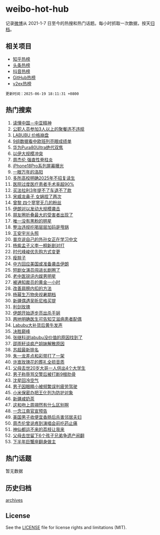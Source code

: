 # weibo-hot-hub

记录[微博](https://www.weibo.com)从 2021-1-7 日至今的热搜和热门话题。每小时抓取一次数据，按天[归档](archives)。

## 相关项目

- [知乎热榜](https://github.com/lonnyzhang423/zhihu-hot-hub)
- [头条热榜](https://github.com/lonnyzhang423/toutiao-hot-hub)
- [抖音热榜](https://github.com/lonnyzhang423/douyin-hot-hub)
- [GitHub热榜](https://github.com/lonnyzhang423/github-hot-hub)
- [v2ex热榜](https://github.com/lonnyzhang423/v2ex-hot-hub)


`更新时间：2025-06-19 18:11:31 +0800`

## 热门搜索

1. [读懂中国－中亚精神](https://m.weibo.cn/search?containerid=100103type%3D1%26t%3D10%26q%3D%23%E8%AF%BB%E6%87%82%E4%B8%AD%E5%9B%BD%EF%BC%8D%E4%B8%AD%E4%BA%9A%E7%B2%BE%E7%A5%9E%23&stream_entry_id=51&isnewpage=1&extparam=seat%3D1%26stream_entry_id%3D51%26c_type%3D51%26pos%3D0%26q%3D%2523%25E8%25AF%25BB%25E6%2587%2582%25E4%25B8%25AD%25E5%259B%25BD%25EF%25BC%258D%25E4%25B8%25AD%25E4%25BA%259A%25E7%25B2%25BE%25E7%25A5%259E%2523%26dgr%3D0%26cate%3D10103%26filter_type%3Drealtimehot%26display_time%3D1750327890%26pre_seqid%3D175032789028704063362103)
1. [公职人员参加3人以上的聚餐违不违规](https://m.weibo.cn/search?containerid=100103type%3D1%26t%3D10%26q%3D%23%E5%85%AC%E8%81%8C%E4%BA%BA%E5%91%98%E5%8F%82%E5%8A%A03%E4%BA%BA%E4%BB%A5%E4%B8%8A%E7%9A%84%E8%81%9A%E9%A4%90%E8%BF%9D%E4%B8%8D%E8%BF%9D%E8%A7%84%23&stream_entry_id=31&isnewpage=1&extparam=seat%3D1%26realpos%3D1%26stream_entry_id%3D31%26filter_type%3Drealtimehot%26band_rank%3D1%26c_type%3D31%26cate%3D5001%26pos%3D0%26q%3D%2523%25E5%2585%25AC%25E8%2581%258C%25E4%25BA%25BA%25E5%2591%2598%25E5%258F%2582%25E5%258A%25A03%25E4%25BA%25BA%25E4%25BB%25A5%25E4%25B8%258A%25E7%259A%2584%25E8%2581%259A%25E9%25A4%2590%25E8%25BF%259D%25E4%25B8%258D%25E8%25BF%259D%25E8%25A7%2584%2523%26dgr%3D0%26lcate%3D5001%26flag%3D2%26display_time%3D1750327890%26pre_seqid%3D175032789028704063362103)
1. [LABUBU 价格崩盘](https://m.weibo.cn/search?containerid=100103type%3D1%26t%3D10%26q%3DLABUBU+%E4%BB%B7%E6%A0%BC%E5%B4%A9%E7%9B%98&stream_entry_id=31&isnewpage=1&extparam=seat%3D1%26realpos%3D2%26stream_entry_id%3D31%26filter_type%3Drealtimehot%26band_rank%3D2%26c_type%3D31%26cate%3D5001%26pos%3D1%26q%3DLABUBU%2520%25E4%25BB%25B7%25E6%25A0%25BC%25E5%25B4%25A9%25E7%259B%2598%26dgr%3D0%26lcate%3D5001%26flag%3D1%26display_time%3D1750327890%26pre_seqid%3D175032789028704063362103)
1. [9组数据看中欧班列亮眼成绩单](https://m.weibo.cn/search?containerid=100103type%3D1%26t%3D10%26q%3D%239%E7%BB%84%E6%95%B0%E6%8D%AE%E7%9C%8B%E4%B8%AD%E6%AC%A7%E7%8F%AD%E5%88%97%E4%BA%AE%E7%9C%BC%E6%88%90%E7%BB%A9%E5%8D%95%23&stream_entry_id=31&isnewpage=1&extparam=seat%3D1%26realpos%3D3%26stream_entry_id%3D31%26filter_type%3Drealtimehot%26band_rank%3D3%26c_type%3D31%26cate%3D5001%26pos%3D2%26q%3D%25239%25E7%25BB%2584%25E6%2595%25B0%25E6%258D%25AE%25E7%259C%258B%25E4%25B8%25AD%25E6%25AC%25A7%25E7%258F%25AD%25E5%2588%2597%25E4%25BA%25AE%25E7%259C%25BC%25E6%2588%2590%25E7%25BB%25A9%25E5%258D%2595%2523%26dgr%3D0%26lcate%3D5001%26flag%3D0%26display_time%3D1750327890%26pre_seqid%3D175032789028704063362103)
1. [华为Pura80Ultra绝代双焦](https://m.weibo.cn/search?containerid=100103type%3D1%26t%3D10%26q%3D%23%E5%8D%8E%E4%B8%BAPura80Ultra%E7%BB%9D%E4%BB%A3%E5%8F%8C%E7%84%A6%23&stream_entry_id=31&isnewpage=1&extparam=seat%3D1%26stream_entry_id%3D31%26q%3D%2523%25E5%258D%258E%25E4%25B8%25BAPura80Ultra%25E7%25BB%259D%25E4%25BB%25A3%25E5%258F%258C%25E7%2584%25A6%2523%26band_rank%3D4%26lcate%3D5001%26topic_ad%3D1%26c_type%3D31%26is_ad_pos%3D1%26pos%3D3%26cate%3D5001%26dgr%3D0%26filter_type%3Drealtimehot%26adid%3D290524%26display_time%3D1750327890%26pre_seqid%3D175032789028704063362103)
1. [以伊大规模冲突](https://m.weibo.cn/search?containerid=100103type%3D1%26t%3D10%26q%3D%23%E4%BB%A5%E4%BC%8A%E5%A4%A7%E8%A7%84%E6%A8%A1%E5%86%B2%E7%AA%81%23&stream_entry_id=31&isnewpage=1&extparam=seat%3D1%26realpos%3D4%26stream_entry_id%3D31%26filter_type%3Drealtimehot%26band_rank%3D4%26c_type%3D31%26cate%3D5001%26pos%3D4%26q%3D%2523%25E4%25BB%25A5%25E4%25BC%258A%25E5%25A4%25A7%25E8%25A7%2584%25E6%25A8%25A1%25E5%2586%25B2%25E7%25AA%2581%2523%26dgr%3D0%26lcate%3D5001%26flag%3D0%26display_time%3D1750327890%26pre_seqid%3D175032789028704063362103)
1. [周杰伦 强直性脊柱炎](https://m.weibo.cn/search?containerid=100103type%3D1%26t%3D10%26q%3D%E5%91%A8%E6%9D%B0%E4%BC%A6+%E5%BC%BA%E7%9B%B4%E6%80%A7%E8%84%8A%E6%9F%B1%E7%82%8E&stream_entry_id=31&isnewpage=1&extparam=seat%3D1%26realpos%3D5%26stream_entry_id%3D31%26filter_type%3Drealtimehot%26band_rank%3D5%26c_type%3D31%26cate%3D5001%26pos%3D5%26q%3D%25E5%2591%25A8%25E6%259D%25B0%25E4%25BC%25A6%2520%25E5%25BC%25BA%25E7%259B%25B4%25E6%2580%25A7%25E8%2584%258A%25E6%259F%25B1%25E7%2582%258E%26dgr%3D0%26lcate%3D5001%26flag%3D2%26display_time%3D1750327890%26pre_seqid%3D175032789028704063362103)
1. [iPhone18Pro系列屏幕曝光](https://m.weibo.cn/search?containerid=100103type%3D1%26t%3D10%26q%3D%23iPhone18Pro%E7%B3%BB%E5%88%97%E5%B1%8F%E5%B9%95%E6%9B%9D%E5%85%89%23&stream_entry_id=31&isnewpage=1&extparam=seat%3D1%26realpos%3D6%26stream_entry_id%3D31%26filter_type%3Drealtimehot%26band_rank%3D6%26c_type%3D31%26cate%3D5001%26pos%3D6%26q%3D%2523iPhone18Pro%25E7%25B3%25BB%25E5%2588%2597%25E5%25B1%258F%25E5%25B9%2595%25E6%259B%259D%25E5%2585%2589%2523%26dgr%3D0%26lcate%3D5001%26flag%3D1%26display_time%3D1750327890%26pre_seqid%3D175032789028704063362103)
1. [一眼万年的洛阳](https://m.weibo.cn/search?containerid=100103type%3D1%26t%3D10%26q%3D%23%E4%B8%80%E7%9C%BC%E4%B8%87%E5%B9%B4%E7%9A%84%E6%B4%9B%E9%98%B3%23&stream_entry_id=31&isnewpage=1&extparam=seat%3D1%26stream_entry_id%3D31%26cate%3D5001%26lcate%3D5001%26band_rank%3D7%26c_type%3D31%26q%3D%2523%25E4%25B8%2580%25E7%259C%25BC%25E4%25B8%2587%25E5%25B9%25B4%25E7%259A%2584%25E6%25B4%259B%25E9%2598%25B3%2523%26pos%3D7%26is_ad_pos%3D1%26dgr%3D0%26filter_type%3Drealtimehot%26adid%3D290594%26display_time%3D1750327890%26pre_seqid%3D175032789028704063362103)
1. [多所高校明确2025年不招复读生](https://m.weibo.cn/search?containerid=100103type%3D1%26t%3D10%26q%3D%23%E5%A4%9A%E6%89%80%E9%AB%98%E6%A0%A1%E6%98%8E%E7%A1%AE2025%E5%B9%B4%E4%B8%8D%E6%8B%9B%E5%A4%8D%E8%AF%BB%E7%94%9F%23&stream_entry_id=31&isnewpage=1&extparam=seat%3D1%26realpos%3D7%26stream_entry_id%3D31%26filter_type%3Drealtimehot%26band_rank%3D7%26c_type%3D31%26cate%3D5001%26pos%3D8%26q%3D%2523%25E5%25A4%259A%25E6%2589%2580%25E9%25AB%2598%25E6%25A0%25A1%25E6%2598%258E%25E7%25A1%25AE2025%25E5%25B9%25B4%25E4%25B8%258D%25E6%258B%259B%25E5%25A4%258D%25E8%25AF%25BB%25E7%2594%259F%2523%26dgr%3D0%26lcate%3D5001%26flag%3D1%26display_time%3D1750327890%26pre_seqid%3D175032789028704063362103)
1. [医院过度医疗患者手术率超90%](https://m.weibo.cn/search?containerid=100103type%3D1%26t%3D10%26q%3D%23%E5%8C%BB%E9%99%A2%E8%BF%87%E5%BA%A6%E5%8C%BB%E7%96%97%E6%82%A3%E8%80%85%E6%89%8B%E6%9C%AF%E7%8E%87%E8%B6%8590%25%23&stream_entry_id=31&isnewpage=1&extparam=seat%3D1%26realpos%3D8%26stream_entry_id%3D31%26filter_type%3Drealtimehot%26band_rank%3D8%26c_type%3D31%26cate%3D5001%26pos%3D9%26q%3D%2523%25E5%258C%25BB%25E9%2599%25A2%25E8%25BF%2587%25E5%25BA%25A6%25E5%258C%25BB%25E7%2596%2597%25E6%2582%25A3%25E8%2580%2585%25E6%2589%258B%25E6%259C%25AF%25E7%258E%2587%25E8%25B6%258590%2525%2523%26dgr%3D0%26lcate%3D5001%26flag%3D1%26display_time%3D1750327890%26pre_seqid%3D175032789028704063362103)
1. [买法拉利3年提不了车退不了款](https://m.weibo.cn/search?containerid=100103type%3D1%26t%3D10%26q%3D%23%E4%B9%B0%E6%B3%95%E6%8B%89%E5%88%A93%E5%B9%B4%E6%8F%90%E4%B8%8D%E4%BA%86%E8%BD%A6%E9%80%80%E4%B8%8D%E4%BA%86%E6%AC%BE%23&stream_entry_id=31&isnewpage=1&extparam=seat%3D1%26realpos%3D9%26stream_entry_id%3D31%26filter_type%3Drealtimehot%26band_rank%3D9%26c_type%3D31%26cate%3D5001%26pos%3D10%26q%3D%2523%25E4%25B9%25B0%25E6%25B3%2595%25E6%258B%2589%25E5%2588%25A93%25E5%25B9%25B4%25E6%258F%2590%25E4%25B8%258D%25E4%25BA%2586%25E8%25BD%25A6%25E9%2580%2580%25E4%25B8%258D%25E4%25BA%2586%25E6%25AC%25BE%2523%26dgr%3D0%26lcate%3D5001%26flag%3D1%26display_time%3D1750327890%26pre_seqid%3D175032789028704063362103)
1. [宋威龙鼻子 女娲捏了两次](https://m.weibo.cn/search?containerid=100103type%3D1%26t%3D10%26q%3D%E5%AE%8B%E5%A8%81%E9%BE%99%E9%BC%BB%E5%AD%90+%E5%A5%B3%E5%A8%B2%E6%8D%8F%E4%BA%86%E4%B8%A4%E6%AC%A1&stream_entry_id=31&isnewpage=1&extparam=seat%3D1%26realpos%3D10%26stream_entry_id%3D31%26filter_type%3Drealtimehot%26band_rank%3D10%26c_type%3D31%26cate%3D5001%26pos%3D11%26q%3D%25E5%25AE%258B%25E5%25A8%2581%25E9%25BE%2599%25E9%25BC%25BB%25E5%25AD%2590%2520%25E5%25A5%25B3%25E5%25A8%25B2%25E6%258D%258F%25E4%25BA%2586%25E4%25B8%25A4%25E6%25AC%25A1%26dgr%3D0%26lcate%3D5001%26flag%3D0%26display_time%3D1750327890%26pre_seqid%3D175032789028704063362103)
1. [曾黎 四个寥寥无几的粉丝](https://m.weibo.cn/search?containerid=100103type%3D1%26t%3D10%26q%3D%E6%9B%BE%E9%BB%8E+%E5%9B%9B%E4%B8%AA%E5%AF%A5%E5%AF%A5%E6%97%A0%E5%87%A0%E7%9A%84%E7%B2%89%E4%B8%9D&stream_entry_id=31&isnewpage=1&extparam=seat%3D1%26realpos%3D11%26stream_entry_id%3D31%26filter_type%3Drealtimehot%26band_rank%3D11%26c_type%3D31%26cate%3D5001%26pos%3D12%26q%3D%25E6%259B%25BE%25E9%25BB%258E%2520%25E5%259B%259B%25E4%25B8%25AA%25E5%25AF%25A5%25E5%25AF%25A5%25E6%2597%25A0%25E5%2587%25A0%25E7%259A%2584%25E7%25B2%2589%25E4%25B8%259D%26dgr%3D0%26lcate%3D5001%26flag%3D2%26display_time%3D1750327890%26pre_seqid%3D175032789028704063362103)
1. [伊朗对以发动大规模袭击](https://m.weibo.cn/search?containerid=100103type%3D1%26t%3D10%26q%3D%23%E4%BC%8A%E6%9C%97%E5%AF%B9%E4%BB%A5%E5%8F%91%E5%8A%A8%E5%A4%A7%E8%A7%84%E6%A8%A1%E8%A2%AD%E5%87%BB%23&stream_entry_id=31&isnewpage=1&extparam=seat%3D1%26realpos%3D12%26stream_entry_id%3D31%26filter_type%3Drealtimehot%26band_rank%3D12%26c_type%3D31%26cate%3D5001%26pos%3D13%26q%3D%2523%25E4%25BC%258A%25E6%259C%2597%25E5%25AF%25B9%25E4%25BB%25A5%25E5%258F%2591%25E5%258A%25A8%25E5%25A4%25A7%25E8%25A7%2584%25E6%25A8%25A1%25E8%25A2%25AD%25E5%2587%25BB%2523%26dgr%3D0%26lcate%3D5001%26flag%3D1%26display_time%3D1750327890%26pre_seqid%3D175032789028704063362103)
1. [朋友圈折叠最大的受害者出现了](https://m.weibo.cn/search?containerid=100103type%3D1%26t%3D10%26q%3D%E6%9C%8B%E5%8F%8B%E5%9C%88%E6%8A%98%E5%8F%A0%E6%9C%80%E5%A4%A7%E7%9A%84%E5%8F%97%E5%AE%B3%E8%80%85%E5%87%BA%E7%8E%B0%E4%BA%86&stream_entry_id=31&isnewpage=1&extparam=seat%3D1%26realpos%3D13%26stream_entry_id%3D31%26filter_type%3Drealtimehot%26band_rank%3D13%26c_type%3D31%26cate%3D5001%26pos%3D14%26q%3D%25E6%259C%258B%25E5%258F%258B%25E5%259C%2588%25E6%258A%2598%25E5%258F%25A0%25E6%259C%2580%25E5%25A4%25A7%25E7%259A%2584%25E5%258F%2597%25E5%25AE%25B3%25E8%2580%2585%25E5%2587%25BA%25E7%258E%25B0%25E4%25BA%2586%26dgr%3D0%26lcate%3D5001%26flag%3D2%26display_time%3D1750327890%26pre_seqid%3D175032789028704063362103)
1. [唯一没有黑粉的明星](https://m.weibo.cn/search?containerid=100103type%3D1%26t%3D10%26q%3D%E5%94%AF%E4%B8%80%E6%B2%A1%E6%9C%89%E9%BB%91%E7%B2%89%E7%9A%84%E6%98%8E%E6%98%9F&stream_entry_id=31&isnewpage=1&extparam=seat%3D1%26realpos%3D14%26stream_entry_id%3D31%26filter_type%3Drealtimehot%26band_rank%3D14%26c_type%3D31%26cate%3D5001%26pos%3D15%26q%3D%25E5%2594%25AF%25E4%25B8%2580%25E6%25B2%25A1%25E6%259C%2589%25E9%25BB%2591%25E7%25B2%2589%25E7%259A%2584%25E6%2598%258E%25E6%2598%259F%26dgr%3D0%26lcate%3D5001%26flag%3D2%26display_time%3D1750327890%26pre_seqid%3D175032789028704063362103)
1. [整治违规吃喝层层加码是甩锅](https://m.weibo.cn/search?containerid=100103type%3D1%26t%3D10%26q%3D%23%E6%95%B4%E6%B2%BB%E8%BF%9D%E8%A7%84%E5%90%83%E5%96%9D%E5%B1%82%E5%B1%82%E5%8A%A0%E7%A0%81%E6%98%AF%E7%94%A9%E9%94%85%23&stream_entry_id=31&isnewpage=1&extparam=seat%3D1%26realpos%3D15%26stream_entry_id%3D31%26filter_type%3Drealtimehot%26band_rank%3D15%26c_type%3D31%26cate%3D5001%26pos%3D16%26q%3D%2523%25E6%2595%25B4%25E6%25B2%25BB%25E8%25BF%259D%25E8%25A7%2584%25E5%2590%2583%25E5%2596%259D%25E5%25B1%2582%25E5%25B1%2582%25E5%258A%25A0%25E7%25A0%2581%25E6%2598%25AF%25E7%2594%25A9%25E9%2594%2585%2523%26dgr%3D0%26lcate%3D5001%26flag%3D1%26display_time%3D1750327890%26pre_seqid%3D175032789028704063362103)
1. [王安宇光头照](https://m.weibo.cn/search?containerid=100103type%3D1%26t%3D10%26q%3D%E7%8E%8B%E5%AE%89%E5%AE%87%E5%85%89%E5%A4%B4%E7%85%A7&stream_entry_id=31&isnewpage=1&extparam=seat%3D1%26realpos%3D16%26stream_entry_id%3D31%26filter_type%3Drealtimehot%26band_rank%3D16%26c_type%3D31%26cate%3D5001%26pos%3D17%26q%3D%25E7%258E%258B%25E5%25AE%2589%25E5%25AE%2587%25E5%2585%2589%25E5%25A4%25B4%25E7%2585%25A7%26dgr%3D0%26lcate%3D5001%26flag%3D0%26display_time%3D1750327890%26pre_seqid%3D175032789028704063362103)
1. [普京说自己的外孙女正在学习中文](https://m.weibo.cn/search?containerid=100103type%3D1%26t%3D10%26q%3D%23%E6%99%AE%E4%BA%AC%E8%AF%B4%E8%87%AA%E5%B7%B1%E7%9A%84%E5%A4%96%E5%AD%99%E5%A5%B3%E6%AD%A3%E5%9C%A8%E5%AD%A6%E4%B9%A0%E4%B8%AD%E6%96%87%23&stream_entry_id=31&isnewpage=1&extparam=seat%3D1%26realpos%3D17%26stream_entry_id%3D31%26filter_type%3Drealtimehot%26band_rank%3D17%26c_type%3D31%26cate%3D5001%26pos%3D18%26q%3D%2523%25E6%2599%25AE%25E4%25BA%25AC%25E8%25AF%25B4%25E8%2587%25AA%25E5%25B7%25B1%25E7%259A%2584%25E5%25A4%2596%25E5%25AD%2599%25E5%25A5%25B3%25E6%25AD%25A3%25E5%259C%25A8%25E5%25AD%25A6%25E4%25B9%25A0%25E4%25B8%25AD%25E6%2596%2587%2523%26dgr%3D0%26lcate%3D5001%26flag%3D1%26display_time%3D1750327890%26pre_seqid%3D175032789028704063362103)
1. [杨紫孟子义李一桐新剧对打](https://m.weibo.cn/search?containerid=100103type%3D1%26t%3D10%26q%3D%23%E6%9D%A8%E7%B4%AB%E5%AD%9F%E5%AD%90%E4%B9%89%E6%9D%8E%E4%B8%80%E6%A1%90%E6%96%B0%E5%89%A7%E5%AF%B9%E6%89%93%23&stream_entry_id=31&isnewpage=1&extparam=seat%3D1%26realpos%3D18%26stream_entry_id%3D31%26filter_type%3Drealtimehot%26band_rank%3D18%26c_type%3D31%26cate%3D5001%26pos%3D19%26q%3D%2523%25E6%259D%25A8%25E7%25B4%25AB%25E5%25AD%259F%25E5%25AD%2590%25E4%25B9%2589%25E6%259D%258E%25E4%25B8%2580%25E6%25A1%2590%25E6%2596%25B0%25E5%2589%25A7%25E5%25AF%25B9%25E6%2589%2593%2523%26dgr%3D0%26lcate%3D5001%26flag%3D0%26display_time%3D1750327890%26pre_seqid%3D175032789028704063362103)
1. [时代峰峻优先购方式变更](https://m.weibo.cn/search?containerid=100103type%3D1%26t%3D10%26q%3D%23%E6%97%B6%E4%BB%A3%E5%B3%B0%E5%B3%BB%E4%BC%98%E5%85%88%E8%B4%AD%E6%96%B9%E5%BC%8F%E5%8F%98%E6%9B%B4%23&stream_entry_id=31&isnewpage=1&extparam=seat%3D1%26realpos%3D19%26stream_entry_id%3D31%26filter_type%3Drealtimehot%26band_rank%3D19%26c_type%3D31%26cate%3D5001%26pos%3D20%26q%3D%2523%25E6%2597%25B6%25E4%25BB%25A3%25E5%25B3%25B0%25E5%25B3%25BB%25E4%25BC%2598%25E5%2585%2588%25E8%25B4%25AD%25E6%2596%25B9%25E5%25BC%258F%25E5%258F%2598%25E6%259B%25B4%2523%26dgr%3D0%26lcate%3D5001%26flag%3D1%26display_time%3D1750327890%26pre_seqid%3D175032789028704063362103)
1. [瘦胖子](https://m.weibo.cn/search?containerid=100103type%3D1%26t%3D10%26q%3D%E7%98%A6%E8%83%96%E5%AD%90&stream_entry_id=31&isnewpage=1&extparam=seat%3D1%26realpos%3D20%26stream_entry_id%3D31%26filter_type%3Drealtimehot%26band_rank%3D20%26c_type%3D31%26cate%3D5001%26pos%3D21%26q%3D%25E7%2598%25A6%25E8%2583%2596%25E5%25AD%2590%26dgr%3D0%26lcate%3D5001%26flag%3D1%26display_time%3D1750327890%26pre_seqid%3D175032789028704063362103)
1. [中方回应美国或准备袭击伊朗](https://m.weibo.cn/search?containerid=100103type%3D1%26t%3D10%26q%3D%23%E4%B8%AD%E6%96%B9%E5%9B%9E%E5%BA%94%E7%BE%8E%E5%9B%BD%E6%88%96%E5%87%86%E5%A4%87%E8%A2%AD%E5%87%BB%E4%BC%8A%E6%9C%97%23&stream_entry_id=31&isnewpage=1&extparam=seat%3D1%26realpos%3D21%26stream_entry_id%3D31%26filter_type%3Drealtimehot%26band_rank%3D21%26c_type%3D31%26cate%3D5001%26pos%3D22%26q%3D%2523%25E4%25B8%25AD%25E6%2596%25B9%25E5%259B%259E%25E5%25BA%2594%25E7%25BE%258E%25E5%259B%25BD%25E6%2588%2596%25E5%2587%2586%25E5%25A4%2587%25E8%25A2%25AD%25E5%2587%25BB%25E4%25BC%258A%25E6%259C%2597%2523%26dgr%3D0%26lcate%3D5001%26flag%3D1%26display_time%3D1750327890%26pre_seqid%3D175032789028704063362103)
1. [短剧女演员闯进长剧圈了](https://m.weibo.cn/search?containerid=100103type%3D1%26t%3D10%26q%3D%E7%9F%AD%E5%89%A7%E5%A5%B3%E6%BC%94%E5%91%98%E9%97%AF%E8%BF%9B%E9%95%BF%E5%89%A7%E5%9C%88%E4%BA%86&stream_entry_id=31&isnewpage=1&extparam=seat%3D1%26realpos%3D22%26stream_entry_id%3D31%26filter_type%3Drealtimehot%26band_rank%3D22%26c_type%3D31%26cate%3D5001%26pos%3D23%26q%3D%25E7%259F%25AD%25E5%2589%25A7%25E5%25A5%25B3%25E6%25BC%2594%25E5%2591%2598%25E9%2597%25AF%25E8%25BF%259B%25E9%2595%25BF%25E5%2589%25A7%25E5%259C%2588%25E4%25BA%2586%26dgr%3D0%26lcate%3D5001%26flag%3D1%26display_time%3D1750327890%26pre_seqid%3D175032789028704063362103)
1. [老中医锐评内娱男明星](https://m.weibo.cn/search?containerid=100103type%3D1%26t%3D10%26q%3D%E8%80%81%E4%B8%AD%E5%8C%BB%E9%94%90%E8%AF%84%E5%86%85%E5%A8%B1%E7%94%B7%E6%98%8E%E6%98%9F&stream_entry_id=31&isnewpage=1&extparam=seat%3D1%26realpos%3D23%26stream_entry_id%3D31%26filter_type%3Drealtimehot%26band_rank%3D23%26c_type%3D31%26cate%3D5001%26pos%3D24%26q%3D%25E8%2580%2581%25E4%25B8%25AD%25E5%258C%25BB%25E9%2594%2590%25E8%25AF%2584%25E5%2586%2585%25E5%25A8%25B1%25E7%2594%25B7%25E6%2598%258E%25E6%2598%259F%26dgr%3D0%26lcate%3D5001%26flag%3D1%26display_time%3D1750327890%26pre_seqid%3D175032789028704063362103)
1. [被通知裁员的黄金一小时](https://m.weibo.cn/search?containerid=100103type%3D1%26t%3D10%26q%3D%E8%A2%AB%E9%80%9A%E7%9F%A5%E8%A3%81%E5%91%98%E7%9A%84%E9%BB%84%E9%87%91%E4%B8%80%E5%B0%8F%E6%97%B6&stream_entry_id=31&isnewpage=1&extparam=seat%3D1%26realpos%3D24%26stream_entry_id%3D31%26filter_type%3Drealtimehot%26band_rank%3D24%26c_type%3D31%26cate%3D5001%26pos%3D25%26q%3D%25E8%25A2%25AB%25E9%2580%259A%25E7%259F%25A5%25E8%25A3%2581%25E5%2591%2598%25E7%259A%2584%25E9%25BB%2584%25E9%2587%2591%25E4%25B8%2580%25E5%25B0%258F%25E6%2597%25B6%26dgr%3D0%26lcate%3D5001%26flag%3D0%26display_time%3D1750327890%26pre_seqid%3D175032789028704063362103)
1. [改善肩膀内扣的方法](https://m.weibo.cn/search?containerid=100103type%3D1%26t%3D10%26q%3D%E6%94%B9%E5%96%84%E8%82%A9%E8%86%80%E5%86%85%E6%89%A3%E7%9A%84%E6%96%B9%E6%B3%95&stream_entry_id=31&isnewpage=1&extparam=seat%3D1%26realpos%3D25%26stream_entry_id%3D31%26filter_type%3Drealtimehot%26band_rank%3D25%26c_type%3D31%26cate%3D5001%26pos%3D26%26q%3D%25E6%2594%25B9%25E5%2596%2584%25E8%2582%25A9%25E8%2586%2580%25E5%2586%2585%25E6%2589%25A3%25E7%259A%2584%25E6%2596%25B9%25E6%25B3%2595%26dgr%3D0%26lcate%3D5001%26flag%3D1%26display_time%3D1750327890%26pre_seqid%3D175032789028704063362103)
1. [杨幂生万物央视暑期档](https://m.weibo.cn/search?containerid=100103type%3D1%26t%3D10%26q%3D%23%E6%9D%A8%E5%B9%82%E7%94%9F%E4%B8%87%E7%89%A9%E5%A4%AE%E8%A7%86%E6%9A%91%E6%9C%9F%E6%A1%A3%23&stream_entry_id=31&isnewpage=1&extparam=seat%3D1%26realpos%3D26%26stream_entry_id%3D31%26filter_type%3Drealtimehot%26band_rank%3D26%26c_type%3D31%26cate%3D5001%26pos%3D27%26q%3D%2523%25E6%259D%25A8%25E5%25B9%2582%25E7%2594%259F%25E4%25B8%2587%25E7%2589%25A9%25E5%25A4%25AE%25E8%25A7%2586%25E6%259A%2591%25E6%259C%259F%25E6%25A1%25A3%2523%26dgr%3D0%26lcate%3D5001%26flag%3D1%26display_time%3D1750327890%26pre_seqid%3D175032789028704063362103)
1. [新疆偶遇吴昕尼格买提](https://m.weibo.cn/search?containerid=100103type%3D1%26t%3D10%26q%3D%E6%96%B0%E7%96%86%E5%81%B6%E9%81%87%E5%90%B4%E6%98%95%E5%B0%BC%E6%A0%BC%E4%B9%B0%E6%8F%90&stream_entry_id=31&isnewpage=1&extparam=seat%3D1%26realpos%3D27%26stream_entry_id%3D31%26filter_type%3Drealtimehot%26band_rank%3D27%26c_type%3D31%26cate%3D5001%26pos%3D28%26q%3D%25E6%2596%25B0%25E7%2596%2586%25E5%2581%25B6%25E9%2581%2587%25E5%2590%25B4%25E6%2598%2595%25E5%25B0%25BC%25E6%25A0%25BC%25E4%25B9%25B0%25E6%258F%2590%26dgr%3D0%26lcate%3D5001%26flag%3D1%26display_time%3D1750327890%26pre_seqid%3D175032789028704063362103)
1. [利剑玫瑰](https://m.weibo.cn/search?containerid=100103type%3D1%26t%3D10%26q%3D%E5%88%A9%E5%89%91%E7%8E%AB%E7%91%B0&stream_entry_id=31&isnewpage=1&extparam=seat%3D1%26realpos%3D28%26stream_entry_id%3D31%26filter_type%3Drealtimehot%26band_rank%3D28%26c_type%3D31%26cate%3D5001%26pos%3D29%26q%3D%25E5%2588%25A9%25E5%2589%2591%25E7%258E%25AB%25E7%2591%25B0%26dgr%3D0%26lcate%3D5001%26flag%3D0%26display_time%3D1750327890%26pre_seqid%3D175032789028704063362103)
1. [伊朗开始逐步亮出杀手锏](https://m.weibo.cn/search?containerid=100103type%3D1%26t%3D10%26q%3D%23%E4%BC%8A%E6%9C%97%E5%BC%80%E5%A7%8B%E9%80%90%E6%AD%A5%E4%BA%AE%E5%87%BA%E6%9D%80%E6%89%8B%E9%94%8F%23&stream_entry_id=31&isnewpage=1&extparam=seat%3D1%26realpos%3D29%26stream_entry_id%3D31%26filter_type%3Drealtimehot%26band_rank%3D29%26c_type%3D31%26cate%3D5001%26pos%3D30%26q%3D%2523%25E4%25BC%258A%25E6%259C%2597%25E5%25BC%2580%25E5%25A7%258B%25E9%2580%2590%25E6%25AD%25A5%25E4%25BA%25AE%25E5%2587%25BA%25E6%259D%2580%25E6%2589%258B%25E9%2594%258F%2523%26dgr%3D0%26lcate%3D5001%26flag%3D0%26display_time%3D1750327890%26pre_seqid%3D175032789028704063362103)
1. [两地明确医生可告知艾滋病患者配偶](https://m.weibo.cn/search?containerid=100103type%3D1%26t%3D10%26q%3D%23%E4%B8%A4%E5%9C%B0%E6%98%8E%E7%A1%AE%E5%8C%BB%E7%94%9F%E5%8F%AF%E5%91%8A%E7%9F%A5%E8%89%BE%E6%BB%8B%E7%97%85%E6%82%A3%E8%80%85%E9%85%8D%E5%81%B6%23&stream_entry_id=31&isnewpage=1&extparam=seat%3D1%26realpos%3D30%26stream_entry_id%3D31%26filter_type%3Drealtimehot%26band_rank%3D30%26c_type%3D31%26cate%3D5001%26pos%3D31%26q%3D%2523%25E4%25B8%25A4%25E5%259C%25B0%25E6%2598%258E%25E7%25A1%25AE%25E5%258C%25BB%25E7%2594%259F%25E5%258F%25AF%25E5%2591%258A%25E7%259F%25A5%25E8%2589%25BE%25E6%25BB%258B%25E7%2597%2585%25E6%2582%25A3%25E8%2580%2585%25E9%2585%258D%25E5%2581%25B6%2523%26dgr%3D0%26lcate%3D5001%26flag%3D1%26display_time%3D1750327890%26pre_seqid%3D175032789028704063362103)
1. [Labubu大补货后黄牛发声](https://m.weibo.cn/search?containerid=100103type%3D1%26t%3D10%26q%3D%23Labubu%E5%A4%A7%E8%A1%A5%E8%B4%A7%E5%90%8E%E9%BB%84%E7%89%9B%E5%8F%91%E5%A3%B0%23&stream_entry_id=31&isnewpage=1&extparam=seat%3D1%26realpos%3D31%26stream_entry_id%3D31%26filter_type%3Drealtimehot%26band_rank%3D31%26c_type%3D31%26cate%3D5001%26pos%3D32%26q%3D%2523Labubu%25E5%25A4%25A7%25E8%25A1%25A5%25E8%25B4%25A7%25E5%2590%258E%25E9%25BB%2584%25E7%2589%259B%25E5%258F%2591%25E5%25A3%25B0%2523%26dgr%3D0%26lcate%3D5001%26flag%3D0%26display_time%3D1750327890%26pre_seqid%3D175032789028704063362103)
1. [决胜巅峰](https://m.weibo.cn/search?containerid=100103type%3D1%26t%3D10%26q%3D%E5%86%B3%E8%83%9C%E5%B7%85%E5%B3%B0&stream_entry_id=31&isnewpage=1&extparam=seat%3D1%26realpos%3D32%26stream_entry_id%3D31%26filter_type%3Drealtimehot%26band_rank%3D32%26c_type%3D31%26cate%3D5001%26pos%3D33%26q%3D%25E5%2586%25B3%25E8%2583%259C%25E5%25B7%2585%25E5%25B3%25B0%26dgr%3D0%26lcate%3D5001%26flag%3D1%26display_time%3D1750327890%26pre_seqid%3D175032789028704063362103)
1. [张继科说labubu没价值的原因找到了](https://m.weibo.cn/search?containerid=100103type%3D1%26t%3D10%26q%3D%23%E5%BC%A0%E7%BB%A7%E7%A7%91%E8%AF%B4labubu%E6%B2%A1%E4%BB%B7%E5%80%BC%E7%9A%84%E5%8E%9F%E5%9B%A0%E6%89%BE%E5%88%B0%E4%BA%86%23&stream_entry_id=31&isnewpage=1&extparam=seat%3D1%26realpos%3D33%26stream_entry_id%3D31%26filter_type%3Drealtimehot%26band_rank%3D33%26c_type%3D31%26cate%3D5001%26pos%3D34%26q%3D%2523%25E5%25BC%25A0%25E7%25BB%25A7%25E7%25A7%2591%25E8%25AF%25B4labubu%25E6%25B2%25A1%25E4%25BB%25B7%25E5%2580%25BC%25E7%259A%2584%25E5%258E%259F%25E5%259B%25A0%25E6%2589%25BE%25E5%2588%25B0%25E4%25BA%2586%2523%26dgr%3D0%26lcate%3D5001%26flag%3D0%26display_time%3D1750327890%26pre_seqid%3D175032789028704063362103)
1. [邵雨轩谈疯产姐妹解散原因](https://m.weibo.cn/search?containerid=100103type%3D1%26t%3D10%26q%3D%23%E9%82%B5%E9%9B%A8%E8%BD%A9%E8%B0%88%E7%96%AF%E4%BA%A7%E5%A7%90%E5%A6%B9%E8%A7%A3%E6%95%A3%E5%8E%9F%E5%9B%A0%23&stream_entry_id=31&isnewpage=1&extparam=seat%3D1%26realpos%3D34%26stream_entry_id%3D31%26filter_type%3Drealtimehot%26band_rank%3D34%26c_type%3D31%26cate%3D5001%26pos%3D35%26q%3D%2523%25E9%2582%25B5%25E9%259B%25A8%25E8%25BD%25A9%25E8%25B0%2588%25E7%2596%25AF%25E4%25BA%25A7%25E5%25A7%2590%25E5%25A6%25B9%25E8%25A7%25A3%25E6%2595%25A3%25E5%258E%259F%25E5%259B%25A0%2523%26dgr%3D0%26lcate%3D5001%26flag%3D0%26display_time%3D1750327890%26pre_seqid%3D175032789028704063362103)
1. [苏超最新排名](https://m.weibo.cn/search?containerid=100103type%3D1%26t%3D10%26q%3D%23%E8%8B%8F%E8%B6%85%E6%9C%80%E6%96%B0%E6%8E%92%E5%90%8D%23&stream_entry_id=31&isnewpage=1&extparam=seat%3D1%26realpos%3D35%26stream_entry_id%3D31%26filter_type%3Drealtimehot%26band_rank%3D35%26c_type%3D31%26cate%3D5001%26pos%3D36%26q%3D%2523%25E8%258B%258F%25E8%25B6%2585%25E6%259C%2580%25E6%2596%25B0%25E6%258E%2592%25E5%2590%258D%2523%26dgr%3D0%26lcate%3D5001%26flag%3D0%26display_time%3D1750327890%26pre_seqid%3D175032789028704063362103)
1. [朱一龙差点和彩带打了一架](https://m.weibo.cn/search?containerid=100103type%3D1%26t%3D10%26q%3D%E6%9C%B1%E4%B8%80%E9%BE%99%E5%B7%AE%E7%82%B9%E5%92%8C%E5%BD%A9%E5%B8%A6%E6%89%93%E4%BA%86%E4%B8%80%E6%9E%B6&stream_entry_id=31&isnewpage=1&extparam=seat%3D1%26realpos%3D36%26stream_entry_id%3D31%26filter_type%3Drealtimehot%26band_rank%3D36%26c_type%3D31%26cate%3D5001%26pos%3D37%26q%3D%25E6%259C%25B1%25E4%25B8%2580%25E9%25BE%2599%25E5%25B7%25AE%25E7%2582%25B9%25E5%2592%258C%25E5%25BD%25A9%25E5%25B8%25A6%25E6%2589%2593%25E4%25BA%2586%25E4%25B8%2580%25E6%259E%25B6%26dgr%3D0%26lcate%3D5001%26flag%3D1%26display_time%3D1750327890%26pre_seqid%3D175032789028704063362103)
1. [许嵩玫瑰花的葬礼全损音质](https://m.weibo.cn/search?containerid=100103type%3D1%26t%3D10%26q%3D%E8%AE%B8%E5%B5%A9%E7%8E%AB%E7%91%B0%E8%8A%B1%E7%9A%84%E8%91%AC%E7%A4%BC%E5%85%A8%E6%8D%9F%E9%9F%B3%E8%B4%A8&stream_entry_id=31&isnewpage=1&extparam=seat%3D1%26realpos%3D37%26stream_entry_id%3D31%26filter_type%3Drealtimehot%26band_rank%3D37%26c_type%3D31%26cate%3D5001%26pos%3D38%26q%3D%25E8%25AE%25B8%25E5%25B5%25A9%25E7%258E%25AB%25E7%2591%25B0%25E8%258A%25B1%25E7%259A%2584%25E8%2591%25AC%25E7%25A4%25BC%25E5%2585%25A8%25E6%258D%259F%25E9%259F%25B3%25E8%25B4%25A8%26dgr%3D0%26lcate%3D5001%26flag%3D1%26display_time%3D1750327890%26pre_seqid%3D175032789028704063362103)
1. [父母去世20岁大哥一人供出4个大学生](https://m.weibo.cn/search?containerid=100103type%3D1%26t%3D10%26q%3D%23%E7%88%B6%E6%AF%8D%E5%8E%BB%E4%B8%9620%E5%B2%81%E5%A4%A7%E5%93%A5%E4%B8%80%E4%BA%BA%E4%BE%9B%E5%87%BA4%E4%B8%AA%E5%A4%A7%E5%AD%A6%E7%94%9F%23&stream_entry_id=31&isnewpage=1&extparam=seat%3D1%26realpos%3D38%26stream_entry_id%3D31%26filter_type%3Drealtimehot%26band_rank%3D38%26c_type%3D31%26cate%3D5001%26pos%3D39%26q%3D%2523%25E7%2588%25B6%25E6%25AF%258D%25E5%258E%25BB%25E4%25B8%259620%25E5%25B2%2581%25E5%25A4%25A7%25E5%2593%25A5%25E4%25B8%2580%25E4%25BA%25BA%25E4%25BE%259B%25E5%2587%25BA4%25E4%25B8%25AA%25E5%25A4%25A7%25E5%25AD%25A6%25E7%2594%259F%2523%26dgr%3D0%26lcate%3D5001%26flag%3D0%26display_time%3D1750327890%26pre_seqid%3D175032789028704063362103)
1. [男子称辱骂交警后被打断9根肋骨](https://m.weibo.cn/search?containerid=100103type%3D1%26t%3D10%26q%3D%23%E7%94%B7%E5%AD%90%E7%A7%B0%E8%BE%B1%E9%AA%82%E4%BA%A4%E8%AD%A6%E5%90%8E%E8%A2%AB%E6%89%93%E6%96%AD9%E6%A0%B9%E8%82%8B%E9%AA%A8%23&stream_entry_id=31&isnewpage=1&extparam=seat%3D1%26realpos%3D39%26stream_entry_id%3D31%26filter_type%3Drealtimehot%26band_rank%3D39%26c_type%3D31%26cate%3D5001%26pos%3D40%26q%3D%2523%25E7%2594%25B7%25E5%25AD%2590%25E7%25A7%25B0%25E8%25BE%25B1%25E9%25AA%2582%25E4%25BA%25A4%25E8%25AD%25A6%25E5%2590%258E%25E8%25A2%25AB%25E6%2589%2593%25E6%2596%25AD9%25E6%25A0%25B9%25E8%2582%258B%25E9%25AA%25A8%2523%26dgr%3D0%26lcate%3D5001%26flag%3D1%26display_time%3D1750327890%26pre_seqid%3D175032789028704063362103)
1. [沈星回冷空气](https://m.weibo.cn/search?containerid=100103type%3D1%26t%3D10%26q%3D%E6%B2%88%E6%98%9F%E5%9B%9E%E5%86%B7%E7%A9%BA%E6%B0%94&stream_entry_id=31&isnewpage=1&extparam=seat%3D1%26realpos%3D40%26stream_entry_id%3D31%26filter_type%3Drealtimehot%26band_rank%3D40%26c_type%3D31%26cate%3D5001%26pos%3D41%26q%3D%25E6%25B2%2588%25E6%2598%259F%25E5%259B%259E%25E5%2586%25B7%25E7%25A9%25BA%25E6%25B0%2594%26dgr%3D0%26lcate%3D5001%26flag%3D1%26display_time%3D1750327890%26pre_seqid%3D175032789028704063362103)
1. [男子因眼睛小被频繁误判疲劳驾驶](https://m.weibo.cn/search?containerid=100103type%3D1%26t%3D10%26q%3D%23%E7%94%B7%E5%AD%90%E5%9B%A0%E7%9C%BC%E7%9D%9B%E5%B0%8F%E8%A2%AB%E9%A2%91%E7%B9%81%E8%AF%AF%E5%88%A4%E7%96%B2%E5%8A%B3%E9%A9%BE%E9%A9%B6%23&stream_entry_id=31&isnewpage=1&extparam=seat%3D1%26realpos%3D41%26stream_entry_id%3D31%26filter_type%3Drealtimehot%26band_rank%3D41%26c_type%3D31%26cate%3D5001%26pos%3D42%26q%3D%2523%25E7%2594%25B7%25E5%25AD%2590%25E5%259B%25A0%25E7%259C%25BC%25E7%259D%259B%25E5%25B0%258F%25E8%25A2%25AB%25E9%25A2%2591%25E7%25B9%2581%25E8%25AF%25AF%25E5%2588%25A4%25E7%2596%25B2%25E5%258A%25B3%25E9%25A9%25BE%25E9%25A9%25B6%2523%26dgr%3D0%26lcate%3D5001%26flag%3D0%26display_time%3D1750327890%26pre_seqid%3D175032789028704063362103)
1. [小米保密办把王化列为防护对象](https://m.weibo.cn/search?containerid=100103type%3D1%26t%3D10%26q%3D%23%E5%B0%8F%E7%B1%B3%E4%BF%9D%E5%AF%86%E5%8A%9E%E6%8A%8A%E7%8E%8B%E5%8C%96%E5%88%97%E4%B8%BA%E9%98%B2%E6%8A%A4%E5%AF%B9%E8%B1%A1%23&stream_entry_id=31&isnewpage=1&extparam=seat%3D1%26realpos%3D42%26stream_entry_id%3D31%26filter_type%3Drealtimehot%26band_rank%3D42%26c_type%3D31%26cate%3D5001%26pos%3D43%26q%3D%2523%25E5%25B0%258F%25E7%25B1%25B3%25E4%25BF%259D%25E5%25AF%2586%25E5%258A%259E%25E6%258A%258A%25E7%258E%258B%25E5%258C%2596%25E5%2588%2597%25E4%25B8%25BA%25E9%2598%25B2%25E6%258A%25A4%25E5%25AF%25B9%25E8%25B1%25A1%2523%26dgr%3D0%26lcate%3D5001%26flag%3D1%26display_time%3D1750327890%26pre_seqid%3D175032789028704063362103)
1. [新疆咸奶茶](https://m.weibo.cn/search?containerid=100103type%3D1%26t%3D10%26q%3D%E6%96%B0%E7%96%86%E5%92%B8%E5%A5%B6%E8%8C%B6&stream_entry_id=31&isnewpage=1&extparam=seat%3D1%26realpos%3D43%26stream_entry_id%3D31%26filter_type%3Drealtimehot%26band_rank%3D43%26c_type%3D31%26cate%3D5001%26pos%3D44%26q%3D%25E6%2596%25B0%25E7%2596%2586%25E5%2592%25B8%25E5%25A5%25B6%25E8%258C%25B6%26dgr%3D0%26lcate%3D5001%26flag%3D1%26display_time%3D1750327890%26pre_seqid%3D175032789028704063362103)
1. [这和吻上周翊然有什么区别啊](https://m.weibo.cn/search?containerid=100103type%3D1%26t%3D10%26q%3D%E8%BF%99%E5%92%8C%E5%90%BB%E4%B8%8A%E5%91%A8%E7%BF%8A%E7%84%B6%E6%9C%89%E4%BB%80%E4%B9%88%E5%8C%BA%E5%88%AB%E5%95%8A&stream_entry_id=31&isnewpage=1&extparam=seat%3D1%26realpos%3D44%26stream_entry_id%3D31%26filter_type%3Drealtimehot%26band_rank%3D44%26c_type%3D31%26cate%3D5001%26pos%3D45%26q%3D%25E8%25BF%2599%25E5%2592%258C%25E5%2590%25BB%25E4%25B8%258A%25E5%2591%25A8%25E7%25BF%258A%25E7%2584%25B6%25E6%259C%2589%25E4%25BB%2580%25E4%25B9%2588%25E5%258C%25BA%25E5%2588%25AB%25E5%2595%258A%26dgr%3D0%26lcate%3D5001%26flag%3D1%26display_time%3D1750327890%26pre_seqid%3D175032789028704063362103)
1. [一念江南官宣预告](https://m.weibo.cn/search?containerid=100103type%3D1%26t%3D10%26q%3D%23%E4%B8%80%E5%BF%B5%E6%B1%9F%E5%8D%97%E5%AE%98%E5%AE%A3%E9%A2%84%E5%91%8A%23&stream_entry_id=31&isnewpage=1&extparam=seat%3D1%26realpos%3D45%26stream_entry_id%3D31%26filter_type%3Drealtimehot%26band_rank%3D45%26c_type%3D31%26cate%3D5001%26pos%3D46%26q%3D%2523%25E4%25B8%2580%25E5%25BF%25B5%25E6%25B1%259F%25E5%258D%2597%25E5%25AE%2598%25E5%25AE%25A3%25E9%25A2%2584%25E5%2591%258A%2523%26dgr%3D0%26lcate%3D5001%26flag%3D0%26display_time%3D1750327890%26pre_seqid%3D175032789028704063362103)
1. [美国男子收便宜香肠后杀害邻居夫妇](https://m.weibo.cn/search?containerid=100103type%3D1%26t%3D10%26q%3D%23%E7%BE%8E%E5%9B%BD%E7%94%B7%E5%AD%90%E6%94%B6%E4%BE%BF%E5%AE%9C%E9%A6%99%E8%82%A0%E5%90%8E%E6%9D%80%E5%AE%B3%E9%82%BB%E5%B1%85%E5%A4%AB%E5%A6%87%23&stream_entry_id=31&isnewpage=1&extparam=seat%3D1%26realpos%3D46%26stream_entry_id%3D31%26filter_type%3Drealtimehot%26band_rank%3D46%26c_type%3D31%26cate%3D5001%26pos%3D47%26q%3D%2523%25E7%25BE%258E%25E5%259B%25BD%25E7%2594%25B7%25E5%25AD%2590%25E6%2594%25B6%25E4%25BE%25BF%25E5%25AE%259C%25E9%25A6%2599%25E8%2582%25A0%25E5%2590%258E%25E6%259D%2580%25E5%25AE%25B3%25E9%2582%25BB%25E5%25B1%2585%25E5%25A4%25AB%25E5%25A6%2587%2523%26dgr%3D0%26lcate%3D5001%26flag%3D1%26display_time%3D1750327890%26pre_seqid%3D175032789028704063362103)
1. [周杰伦曾说疼到演唱会前吃药止痛](https://m.weibo.cn/search?containerid=100103type%3D1%26t%3D10%26q%3D%23%E5%91%A8%E6%9D%B0%E4%BC%A6%E6%9B%BE%E8%AF%B4%E7%96%BC%E5%88%B0%E6%BC%94%E5%94%B1%E4%BC%9A%E5%89%8D%E5%90%83%E8%8D%AF%E6%AD%A2%E7%97%9B%23&stream_entry_id=31&isnewpage=1&extparam=seat%3D1%26realpos%3D47%26stream_entry_id%3D31%26filter_type%3Drealtimehot%26band_rank%3D47%26c_type%3D31%26cate%3D5001%26pos%3D48%26q%3D%2523%25E5%2591%25A8%25E6%259D%25B0%25E4%25BC%25A6%25E6%259B%25BE%25E8%25AF%25B4%25E7%2596%25BC%25E5%2588%25B0%25E6%25BC%2594%25E5%2594%25B1%25E4%25BC%259A%25E5%2589%258D%25E5%2590%2583%25E8%258D%25AF%25E6%25AD%25A2%25E7%2597%259B%2523%26dgr%3D0%26lcate%3D5001%26flag%3D1%26display_time%3D1750327890%26pre_seqid%3D175032789028704063362103)
1. [神仙都运不来的荔枝让我来](https://m.weibo.cn/search?containerid=100103type%3D1%26t%3D10%26q%3D%23%E7%A5%9E%E4%BB%99%E9%83%BD%E8%BF%90%E4%B8%8D%E6%9D%A5%E7%9A%84%E8%8D%94%E6%9E%9D%E8%AE%A9%E6%88%91%E6%9D%A5%23&stream_entry_id=31&isnewpage=1&extparam=seat%3D1%26realpos%3D48%26stream_entry_id%3D31%26filter_type%3Drealtimehot%26band_rank%3D48%26c_type%3D31%26cate%3D5001%26pos%3D49%26q%3D%2523%25E7%25A5%259E%25E4%25BB%2599%25E9%2583%25BD%25E8%25BF%2590%25E4%25B8%258D%25E6%259D%25A5%25E7%259A%2584%25E8%258D%2594%25E6%259E%259D%25E8%25AE%25A9%25E6%2588%2591%25E6%259D%25A5%2523%26dgr%3D0%26lcate%3D5001%26flag%3D1%26display_time%3D1750327890%26pre_seqid%3D175032789028704063362103)
1. [父母去世留下6个孩子兄弟争遗产闹翻](https://m.weibo.cn/search?containerid=100103type%3D1%26t%3D10%26q%3D%23%E7%88%B6%E6%AF%8D%E5%8E%BB%E4%B8%96%E7%95%99%E4%B8%8B6%E4%B8%AA%E5%AD%A9%E5%AD%90%E5%85%84%E5%BC%9F%E4%BA%89%E9%81%97%E4%BA%A7%E9%97%B9%E7%BF%BB%23&stream_entry_id=31&isnewpage=1&extparam=seat%3D1%26realpos%3D49%26stream_entry_id%3D31%26filter_type%3Drealtimehot%26band_rank%3D49%26c_type%3D31%26cate%3D5001%26pos%3D50%26q%3D%2523%25E7%2588%25B6%25E6%25AF%258D%25E5%258E%25BB%25E4%25B8%2596%25E7%2595%2599%25E4%25B8%258B6%25E4%25B8%25AA%25E5%25AD%25A9%25E5%25AD%2590%25E5%2585%2584%25E5%25BC%259F%25E4%25BA%2589%25E9%2581%2597%25E4%25BA%25A7%25E9%2597%25B9%25E7%25BF%25BB%2523%26dgr%3D0%26lcate%3D5001%26flag%3D0%26display_time%3D1750327890%26pre_seqid%3D175032789028704063362103)
1. [下半年巨蟹座翻身做主](https://m.weibo.cn/search?containerid=100103type%3D1%26t%3D10%26q%3D%E4%B8%8B%E5%8D%8A%E5%B9%B4%E5%B7%A8%E8%9F%B9%E5%BA%A7%E7%BF%BB%E8%BA%AB%E5%81%9A%E4%B8%BB&stream_entry_id=31&isnewpage=1&extparam=seat%3D1%26realpos%3D50%26stream_entry_id%3D31%26filter_type%3Drealtimehot%26band_rank%3D50%26c_type%3D31%26cate%3D5001%26pos%3D51%26q%3D%25E4%25B8%258B%25E5%258D%258A%25E5%25B9%25B4%25E5%25B7%25A8%25E8%259F%25B9%25E5%25BA%25A7%25E7%25BF%25BB%25E8%25BA%25AB%25E5%2581%259A%25E4%25B8%25BB%26dgr%3D0%26lcate%3D5001%26flag%3D0%26display_time%3D1750327890%26pre_seqid%3D175032789028704063362103)

## 热门话题

暂无数据

## 历史归档

[archives](archives)

## License

See the [LICENSE](LICENSE) file for license rights and limitations (MIT).
